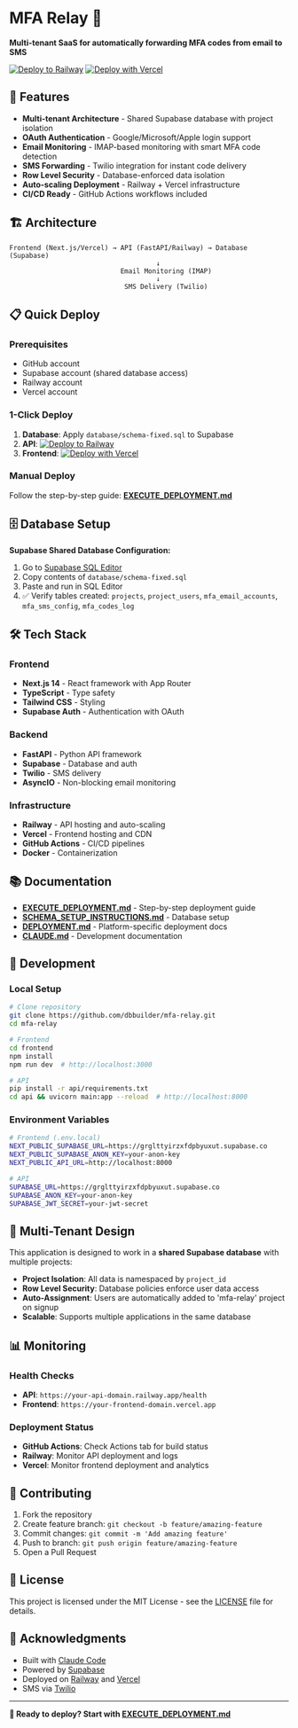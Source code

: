 # MFA Relay 🔐

**Multi-tenant SaaS for automatically forwarding MFA codes from email to SMS**

[![Deploy to Railway](https://railway.app/button.svg)](https://railway.app/new?template=https://github.com/dbbuilder/mfa-relay)
[![Deploy with Vercel](https://vercel.com/button)](https://vercel.com/new/git/external?repository-url=https://github.com/dbbuilder/mfa-relay&project-name=mfa-relay-frontend&root-directory=frontend)

## 🚀 Features

- **Multi-tenant Architecture** - Shared Supabase database with project isolation
- **OAuth Authentication** - Google/Microsoft/Apple login support
- **Email Monitoring** - IMAP-based monitoring with smart MFA code detection
- **SMS Forwarding** - Twilio integration for instant code delivery
- **Row Level Security** - Database-enforced data isolation
- **Auto-scaling Deployment** - Railway + Vercel infrastructure
- **CI/CD Ready** - GitHub Actions workflows included

## 🏗️ Architecture

```
Frontend (Next.js/Vercel) → API (FastAPI/Railway) → Database (Supabase)
                                     ↓
                            Email Monitoring (IMAP)
                                     ↓
                             SMS Delivery (Twilio)
```

## 📋 Quick Deploy

### Prerequisites
- GitHub account
- Supabase account (shared database access)
- Railway account
- Vercel account

### 1-Click Deploy
1. **Database**: Apply `database/schema-fixed.sql` to Supabase
2. **API**: [![Deploy to Railway](https://railway.app/button.svg)](https://railway.app/new?template=https://github.com/dbbuilder/mfa-relay)
3. **Frontend**: [![Deploy with Vercel](https://vercel.com/button)](https://vercel.com/new/git/external?repository-url=https://github.com/dbbuilder/mfa-relay&project-name=mfa-relay-frontend&root-directory=frontend)

### Manual Deploy
Follow the step-by-step guide: **[EXECUTE_DEPLOYMENT.md](EXECUTE_DEPLOYMENT.md)**

## 🗄️ Database Setup

**Supabase Shared Database Configuration:**

1. Go to [Supabase SQL Editor](https://supabase.com/dashboard/project/grglttyirzxfdpbyuxut/sql)
2. Copy contents of `database/schema-fixed.sql`
3. Paste and run in SQL Editor
4. ✅ Verify tables created: `projects`, `project_users`, `mfa_email_accounts`, `mfa_sms_config`, `mfa_codes_log`

## 🛠️ Tech Stack

### Frontend
- **Next.js 14** - React framework with App Router
- **TypeScript** - Type safety
- **Tailwind CSS** - Styling
- **Supabase Auth** - Authentication with OAuth

### Backend
- **FastAPI** - Python API framework
- **Supabase** - Database and auth
- **Twilio** - SMS delivery
- **AsyncIO** - Non-blocking email monitoring

### Infrastructure
- **Railway** - API hosting and auto-scaling
- **Vercel** - Frontend hosting and CDN
- **GitHub Actions** - CI/CD pipelines
- **Docker** - Containerization

## 📚 Documentation

- **[EXECUTE_DEPLOYMENT.md](EXECUTE_DEPLOYMENT.md)** - Step-by-step deployment guide
- **[SCHEMA_SETUP_INSTRUCTIONS.md](SCHEMA_SETUP_INSTRUCTIONS.md)** - Database setup
- **[DEPLOYMENT.md](DEPLOYMENT.md)** - Platform-specific deployment docs
- **[CLAUDE.md](CLAUDE.md)** - Development documentation

## 🔧 Development

### Local Setup
```bash
# Clone repository
git clone https://github.com/dbbuilder/mfa-relay.git
cd mfa-relay

# Frontend
cd frontend
npm install
npm run dev  # http://localhost:3000

# API
pip install -r api/requirements.txt
cd api && uvicorn main:app --reload  # http://localhost:8000
```

### Environment Variables
```bash
# Frontend (.env.local)
NEXT_PUBLIC_SUPABASE_URL=https://grglttyirzxfdpbyuxut.supabase.co
NEXT_PUBLIC_SUPABASE_ANON_KEY=your-anon-key
NEXT_PUBLIC_API_URL=http://localhost:8000

# API
SUPABASE_URL=https://grglttyirzxfdpbyuxut.supabase.co
SUPABASE_ANON_KEY=your-anon-key
SUPABASE_JWT_SECRET=your-jwt-secret
```

## 🎯 Multi-Tenant Design

This application is designed to work in a **shared Supabase database** with multiple projects:

- **Project Isolation**: All data is namespaced by `project_id`
- **Row Level Security**: Database policies enforce user data access
- **Auto-Assignment**: Users are automatically added to 'mfa-relay' project on signup
- **Scalable**: Supports multiple applications in the same database

## 📊 Monitoring

### Health Checks
- **API**: `https://your-api-domain.railway.app/health`
- **Frontend**: `https://your-frontend-domain.vercel.app`

### Deployment Status
- **GitHub Actions**: Check Actions tab for build status
- **Railway**: Monitor API deployment and logs
- **Vercel**: Monitor frontend deployment and analytics

## 🤝 Contributing

1. Fork the repository
2. Create feature branch: `git checkout -b feature/amazing-feature`
3. Commit changes: `git commit -m 'Add amazing feature'`
4. Push to branch: `git push origin feature/amazing-feature`
5. Open a Pull Request

## 📝 License

This project is licensed under the MIT License - see the [LICENSE](LICENSE) file for details.

## 🙏 Acknowledgments

- Built with [Claude Code](https://claude.ai/code)
- Powered by [Supabase](https://supabase.com)
- Deployed on [Railway](https://railway.app) and [Vercel](https://vercel.com)
- SMS via [Twilio](https://twilio.com)

---

**🚀 Ready to deploy? Start with [EXECUTE_DEPLOYMENT.md](EXECUTE_DEPLOYMENT.md)**